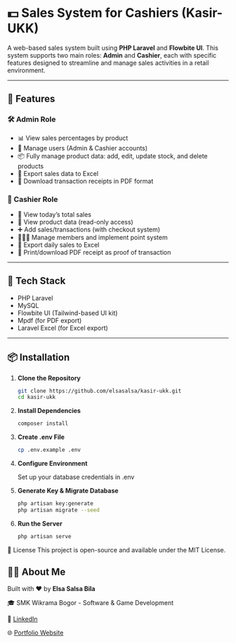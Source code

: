 # 💵 Sales System for Cashiers (Kasir-UKK)

A web-based sales system built using **PHP Laravel** and **Flowbite UI**. This system supports two main roles: **Admin** and **Cashier**, each with specific features designed to streamline and manage sales activities in a retail environment.

---

## 🚀 Features

### 🛠️ Admin Role
- 📊 View sales percentages by product
- 👥 Manage users (Admin & Cashier accounts)
- 📦 Fully manage product data: add, edit, update stock, and delete products
- 📁 Export sales data to Excel
- 🧾 Download transaction receipts in PDF format

### 💼 Cashier Role
- 🧮 View today’s total sales
- 👀 View product data (read-only access)
- ➕ Add sales/transactions (with checkout system)
- 🧑‍🤝‍🧑 Manage members and implement point system
- 📁 Export daily sales to Excel
- 🧾 Print/download PDF receipt as proof of transaction

---

## 🧰 Tech Stack

- PHP Laravel
- MySQL
- Flowbite UI (Tailwind-based UI kit)
- Mpdf (for PDF export)
- Laravel Excel (for Excel export)

---

## 📦 Installation

1. **Clone the Repository**
   ```bash
   git clone https://github.com/elsasalsa/kasir-ukk.git
   cd kasir-ukk
2. **Install Dependencies**
    ```bash
    composer install
3. **Create .env File**
    ```bash
    cp .env.example .env
4. **Configure Environment**

    Set up your database credentials in .env
5. **Generate Key & Migrate Database**
    ```bash
    php artisan key:generate
    php artisan migrate --seed
6. **Run the Server**
    ```bash
    php artisan serve

📜 License
This project is open-source and available under the MIT License.

## 🙋‍♀️ About Me

Built with ❤️ by **Elsa Salsa Bila**

🎓 SMK Wikrama Bogor - Software & Game Development

🔗 [LinkedIn](https://www.linkedin.com/in/elsa-salsa)

🌐 [Portfolio Website](https://elsaportfolios.netlify.app/)
